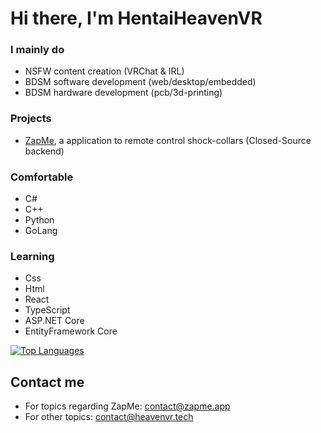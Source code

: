 # Hi there, I'm HentaiHeavenVR

### I mainly do
- NSFW content creation (VRChat & IRL)
- BDSM software development (web/desktop/embedded)
- BDSM hardware development (pcb/3d-printing)

### Projects
- [ZapMe](https://github.com/hhvrc/ZapMe), a application to remote control shock-collars (Closed-Source backend)

### Comfortable
- C#
- C++
- Python
- GoLang

### Learning
- Css
- Html
- React
- TypeScript
- ASP.NET Core
- EntityFramework Core

[![Top Languages](https://github-readme-stats.vercel.app/api/top-langs/?username=hhvrc&theme=tokyonight&layout=compact&hide=ShaderLab,HLSL)](https://github.com/anuraghazra/github-readme-stats)

## Contact me

- For topics regarding ZapMe: [contact@zapme.app](mailto:contact@zapme.app)
- For other topics: [contact@heavenvr.tech](mailto:contact@heavenvr.tech)
